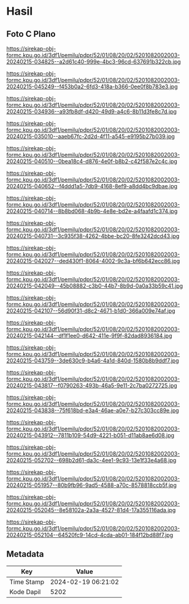 # Hasil

## Foto C Plano

https://sirekap-obj-formc.kpu.go.id/3df1/pemilu/pdpr/52/01/08/20/02/5201082002003-20240215-034825--a2d61c40-999e-4bc3-96cd-637691b322cb.jpg

https://sirekap-obj-formc.kpu.go.id/3df1/pemilu/pdpr/52/01/08/20/02/5201082002003-20240215-045249--f453b0a2-6fd3-418a-b366-0ee0f8b783e3.jpg

https://sirekap-obj-formc.kpu.go.id/3df1/pemilu/pdpr/52/01/08/20/02/5201082002003-20240215-034936--a93fb8df-d420-49d9-a4c6-8b11d3fe8c7d.jpg

https://sirekap-obj-formc.kpu.go.id/3df1/pemilu/pdpr/52/01/08/20/02/5201082002003-20240215-035010--aaeb67fc-2d2d-4f11-a545-e9195b27b039.jpg

https://sirekap-obj-formc.kpu.go.id/3df1/pemilu/pdpr/52/01/08/20/02/5201082002003-20240215-040510--0bea18c4-d876-4e0f-b8b2-c42f587e2c4c.jpg

https://sirekap-obj-formc.kpu.go.id/3df1/pemilu/pdpr/52/01/08/20/02/5201082002003-20240215-040652--f4ddd1a5-7db9-4168-8ef9-a8dd4bc9dbae.jpg

https://sirekap-obj-formc.kpu.go.id/3df1/pemilu/pdpr/52/01/08/20/02/5201082002003-20240215-040714--8b8bd068-4b9b-4e8e-bd2e-a4faafd1c374.jpg

https://sirekap-obj-formc.kpu.go.id/3df1/pemilu/pdpr/52/01/08/20/02/5201082002003-20240215-040731--3c935f38-4262-4bbe-bc20-8fe3242dcd43.jpg

https://sirekap-obj-formc.kpu.go.id/3df1/pemilu/pdpr/52/01/08/20/02/5201082002003-20240215-042027--ded430f1-8064-4002-9c3a-bf6b642ecc86.jpg

https://sirekap-obj-formc.kpu.go.id/3df1/pemilu/pdpr/52/01/08/20/02/5201082002003-20240215-042049--45b08882-c3b0-44b7-8b9d-0a0a33b59c41.jpg

https://sirekap-obj-formc.kpu.go.id/3df1/pemilu/pdpr/52/01/08/20/02/5201082002003-20240215-042107--56d90f31-d8c2-4671-b1d0-366a009e74af.jpg

https://sirekap-obj-formc.kpu.go.id/3df1/pemilu/pdpr/52/01/08/20/02/5201082002003-20240215-042144--df1f1ee0-d642-411e-9f9f-82dad8936184.jpg

https://sirekap-obj-formc.kpu.go.id/3df1/pemilu/pdpr/52/01/08/20/02/5201082002003-20240215-043759--3de630c9-b4a6-4a1d-840d-1580b8b9ddf7.jpg

https://sirekap-obj-formc.kpu.go.id/3df1/pemilu/pdpr/52/01/08/20/02/5201082002003-20240215-043817--f0790263-493b-46a5-9e11-2c7ba0272725.jpg

https://sirekap-obj-formc.kpu.go.id/3df1/pemilu/pdpr/52/01/08/20/02/5201082002003-20240215-043838--75f618bd-e3a4-46ae-a0e7-b27c303cc89e.jpg

https://sirekap-obj-formc.kpu.go.id/3df1/pemilu/pdpr/52/01/08/20/02/5201082002003-20240215-043912--7811b109-54d9-4221-b051-d11ab8ae6d08.jpg

https://sirekap-obj-formc.kpu.go.id/3df1/pemilu/pdpr/52/01/08/20/02/5201082002003-20240215-052702--698b2d61-da3c-4ee1-9c93-13e1f33e4a68.jpg

https://sirekap-obj-formc.kpu.go.id/3df1/pemilu/pdpr/52/01/08/20/02/5201082002003-20240215-051957--80b9fb96-9ad5-4588-a70c-8578818ccb5f.jpg

https://sirekap-obj-formc.kpu.go.id/3df1/pemilu/pdpr/52/01/08/20/02/5201082002003-20240215-052045--8e58102a-2a3a-4527-81d4-17a355116ada.jpg

https://sirekap-obj-formc.kpu.go.id/3df1/pemilu/pdpr/52/01/08/20/02/5201082002003-20240215-052104--64520fc9-14cd-4cda-ab01-184f12bd88f7.jpg


## Metadata

| Key        | Value               |
| ---------- | ------------------- |
| Time Stamp | 2024-02-19 06:21:02 |
| Kode Dapil | 5202                |



